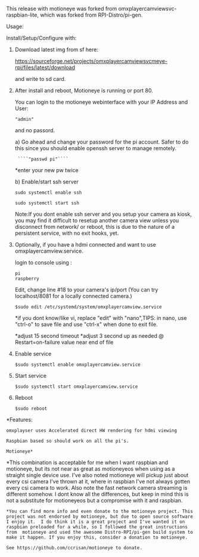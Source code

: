 This release with motioneye was forked from omxplayercamviewsvc-raspbian-lite, which was forked from RPI-Distro/pi-gen.




Usage:

Install/Setup/Configure with:

1) Download latest img from sf here:

	https://sourceforge.net/projects/omxplayercamviewsvcmeye-rpi/files/latest/download

    and write to sd card.
    

2) After install and reboot, 
	Motioneye is running or port 80. 

	You can login to the motioneye webinterface with your IP Address and 
	User:
	
	````"admin"````
	
	and no passord.
	  
	  
	  
	  a) Go ahead and change your password for the pi account. Safer to do this since you should enable openssh server to manage remotely.

        ````"passwd pi"```` 
			
	*enter your new pw twice
             
	b) Enable/start ssh server

  	````sudo systemctl enable ssh````    
  
  	````sudo systemctl start ssh````

	Note:If you dont enable ssh server and you setup your camera as kiosk, you may find it difficult to resetup another camera view unless you disconnect from network/ or reboot, this is due to the nature of a persistent service, with no exit hooks, yet.


3) Optionally, if you have a hdmi connected and want to use omxplayercamview.service.


	login to console using :
	````
  	pi
  	raspberry
	````
	Edit, change line #18 to your camera's 	     ip/port 
	   (You can try localhost/8081 for a locally connected camera.)

   	````$sudo edit /etc/systemd/system/omxplayercamview.service````

      *if you dont know/like vi, replace "edit" with "nano",TIPS: in nano, use "ctrl-o" to save file and 
        use "ctrl-x" when done to exit file.

    
    *adjust 15 second timeout
    *adjust 3 second up as needed @ Restart=on-failure value near end of file


4) Enable service

   ````$sudo systemctl enable omxplayercamview.service````


5) Start service

   ````$sudo systemctl start omxplayercamview.service````


6) Reboot

   ````$sudo reboot````


*Features:

    omxplayser uses Accelerated direct HW rendering for hdmi viewing

    Raspbian based so should work on all the pi's.
   
    Motioneye*
    
    
 
 
 *This combination is acceptable for me when I want raspbian and motioneye, but its not near as great as motioneyeos when using as a straight single device use. I've also noted motioneye will pickup just about every csi camera I've thrown at it, where in raspbian I've not always gotten every csi camera to work. Also note the fast network camera streaming is  different somehow. I dont know all the differences, but keep in mind this is not a substitute for motioneyeos but a compromise with it and raspbian.
    
    
    *You can find more info and even donate to the motioneye project. This project was not endorsed by motioneye, but due to open source software I enjoy it.  I do think it is a great project and I've wanted it on raspbian preloaded for a while, so I followed the great instructions from  motioneye and used the awesome Distro-RPI/pi-gen build system to make it happen. If you enjoy this, consider a donation to motioneye. 
    
    See https://github.com/ccrisan/motioneye to donate.








